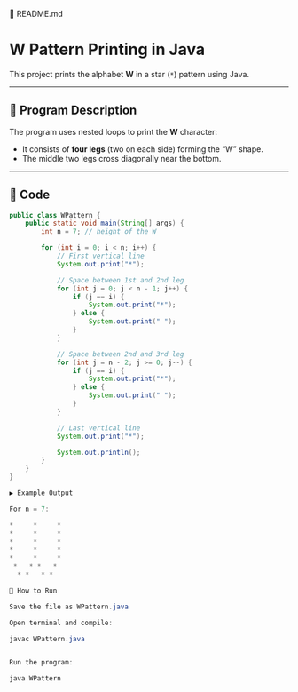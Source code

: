 📘 README.md
# W Pattern Printing in Java

This project prints the alphabet **W** in a star (`*`) pattern using Java.

---

## 📌 Program Description
The program uses nested loops to print the **W** character:
- It consists of **four legs** (two on each side) forming the “W” shape.
- The middle two legs cross diagonally near the bottom.

---

## 📝 Code

```java
public class WPattern {
    public static void main(String[] args) {
        int n = 7; // height of the W

        for (int i = 0; i < n; i++) {
            // First vertical line
            System.out.print("*");

            // Space between 1st and 2nd leg
            for (int j = 0; j < n - 1; j++) {
                if (j == i) {
                    System.out.print("*");
                } else {
                    System.out.print(" ");
                }
            }

            // Space between 2nd and 3rd leg
            for (int j = n - 2; j >= 0; j--) {
                if (j == i) {
                    System.out.print("*");
                } else {
                    System.out.print(" ");
                }
            }

            // Last vertical line
            System.out.print("*");

            System.out.println();
        }
    }
}

▶️ Example Output

For n = 7:

*     *     *
*     *     *
*     *     *
*     *     *
*     *     *
 *   * *   * 
  * *   * *  

🚀 How to Run

Save the file as WPattern.java

Open terminal and compile:

javac WPattern.java


Run the program:

java WPattern
